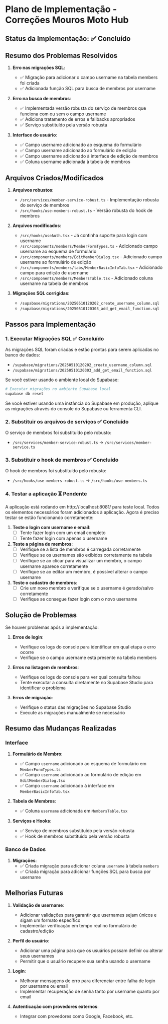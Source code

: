 # Plano de Implementação - Correções Mouros Moto Hub

## Status da Implementação: ✅ Concluído

## Resumo dos Problemas Resolvidos

1. **Erro nas migrações SQL**:
   - ✅ Migração para adicionar o campo username na tabela members foi criada
   - ✅ Adicionada função SQL para busca de membros por username

2. **Erro na busca de membros**:
   - ✅ Implementada versão robusta do serviço de membros que funciona com ou sem o campo username
   - ✅ Adiciona tratamento de erros e fallbacks apropriados
   - ✅ Serviço substituído pela versão robusta

3. **Interface do usuário**:
   - ✅ Campo username adicionado ao esquema do formulário
   - ✅ Campo username adicionado ao formulário de edição
   - ✅ Campo username adicionado à interface de edição de membros
   - ✅ Coluna username adicionada à tabela de membros

## Arquivos Criados/Modificados

1. **Arquivos robustos**:
   - `/src/services/member-service-robust.ts` - Implementação robusta do serviço de membros
   - `/src/hooks/use-members-robust.ts` - Versão robusta do hook de membros

2. **Arquivos modificados**:
   - `/src/hooks/useAuth.tsx` - Já continha suporte para login com username
   - `/src/components/members/MemberFormTypes.ts` - Adicionado campo username ao esquema de formulário
   - `/src/components/members/EditMemberDialog.tsx` - Adicionado campo username ao formulário de edição
   - `/src/components/members/tabs/MemberBasicInfoTab.tsx` - Adicionado campo para edição de username
   - `/src/components/members/MembersTable.tsx` - Adicionado coluna username na tabela de membros

3. **Migrações SQL corrigidas**:
   - `/supabase/migrations/20250510120202_create_username_column.sql`
   - `/supabase/migrations/20250510120303_add_get_email_function.sql`

## Passos para Implementação

### 1. Executar Migrações SQL ✅ Concluído

As migrações SQL foram criadas e estão prontas para serem aplicadas no banco de dados:

- `/supabase/migrations/20250510120202_create_username_column.sql`
- `/supabase/migrations/20250510120303_add_get_email_function.sql`

Se você estiver usando o ambiente local do Supabase:

```bash
# Executar migrações no ambiente Supabase local
supabase db reset
```

Se você estiver usando uma instância do Supabase em produção, aplique as migrações através do console do Supabase ou ferramenta CLI.

### 2. Substituir os arquivos de serviços ✅ Concluído

O serviço de membros foi substituído pelo robusto:

- `/src/services/member-service-robust.ts` → `/src/services/member-service.ts`

### 3. Substituir o hook de membros ✅ Concluído

O hook de membros foi substituído pelo robusto:

- `/src/hooks/use-members-robust.ts` → `/src/hooks/use-members.ts`

### 4. Testar a aplicação ⏳ Pendente

A aplicação está rodando em http://localhost:8081/ para teste local. Todos os elementos necessários foram adicionados à aplicação. Agora é preciso testar se estão funcionando corretamente:

1. **Teste o login com username e email**:
   - [ ] Tente fazer login com um email completo
   - [ ] Tente fazer login com apenas o username

2. **Teste a página de membros**:
   - [ ] Verifique se a lista de membros é carregada corretamente
   - [ ] Verifique se os usernames são exibidos corretamente na tabela
   - [ ] Verifique se ao clicar para visualizar um membro, o campo username aparece corretamente
   - [ ] Verifique se ao editar um membro, é possível alterar o campo username

3. **Teste o cadastro de membros**:
   - [ ] Crie um novo membro e verifique se o username é gerado/salvo corretamente
   - [ ] Verifique se consegue fazer login com o novo username

## Solução de Problemas

Se houver problemas após a implementação:

1. **Erros de login**:
   - Verifique os logs do console para identificar em qual etapa o erro ocorre
   - Verifique se o campo username está presente na tabela members

2. **Erros na listagem de membros**:
   - Verifique os logs do console para ver qual consulta falhou
   - Tente executar a consulta diretamente no Supabase Studio para identificar o problema

3. **Erros de migração**:
   - Verifique o status das migrações no Supabase Studio
   - Execute as migrações manualmente se necessário

## Resumo das Mudanças Realizadas

### Interface
1. **Formulário de Membro**: 
   - ✅ Campo `username` adicionado ao esquema de formulário em `MemberFormTypes.ts`
   - ✅ Campo `username` adicionado ao formulário de edição em `EditMemberDialog.tsx`
   - ✅ Campo `username` adicionado à interface em `MemberBasicInfoTab.tsx`

2. **Tabela de Membros**:
   - ✅ Coluna `username` adicionada em `MembersTable.tsx`

3. **Serviços e Hooks**:
   - ✅ Serviço de membros substituído pela versão robusta
   - ✅ Hook de membros substituído pela versão robusta

### Banco de Dados
1. **Migrações**:
   - ✅ Criada migração para adicionar coluna `username` à tabela `members`
   - ✅ Criada migração para adicionar funções SQL para busca por username

## Melhorias Futuras

1. **Validação de username**:
   - Adicionar validações para garantir que usernames sejam únicos e sigam um formato específico
   - Implementar verificação em tempo real no formulário de cadastro/edição

2. **Perfil do usuário**:
   - Adicionar uma página para que os usuários possam definir ou alterar seus usernames
   - Permitir que o usuário recupere sua senha usando o username

3. **Login**:
   - Melhorar mensagens de erro para diferenciar entre falha de login por username ou email
   - Implementar recuperação de senha tanto por username quanto por email

3. **Autenticação com provedores externos**:
   - Integrar com provedores como Google, Facebook, etc.
